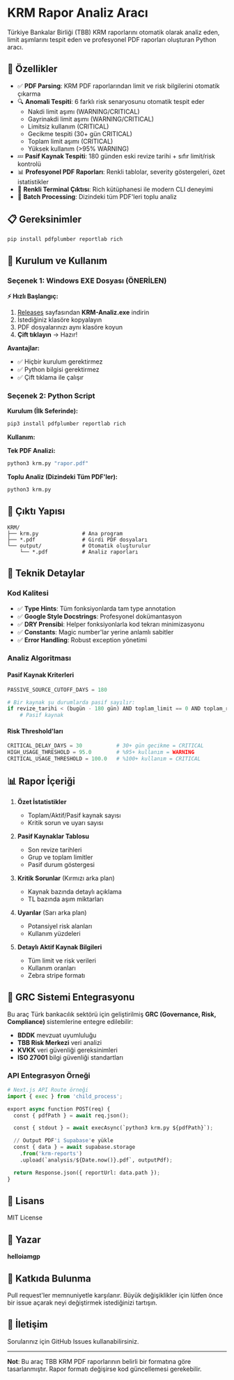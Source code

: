 # KRM Rapor Analiz Aracı

Türkiye Bankalar Birliği (TBB) KRM raporlarını otomatik olarak analiz eden, limit aşımlarını tespit eden ve profesyonel PDF raporları oluşturan Python aracı.

## 🎯 Özellikler

- ✅ **PDF Parsing**: KRM PDF raporlarından limit ve risk bilgilerini otomatik çıkarma
- 🔍 **Anomali Tespiti**: 6 farklı risk senaryosunu otomatik tespit eder
  - Nakdi limit aşımı (WARNING/CRITICAL)
  - Gayrinakdi limit aşımı (WARNING/CRITICAL)
  - Limitsiz kullanım (CRITICAL)
  - Gecikme tespiti (30+ gün CRITICAL)
  - Toplam limit aşımı (CRITICAL)
  - Yüksek kullanım (>95% WARNING)
- 💤 **Pasif Kaynak Tespiti**: 180 günden eski revize tarihi + sıfır limit/risk kontrolü
- 📊 **Profesyonel PDF Raporları**: Renkli tablolar, severity göstergeleri, özet istatistikler
- 🎨 **Renkli Terminal Çıktısı**: Rich kütüphanesi ile modern CLI deneyimi
- 🚀 **Batch Processing**: Dizindeki tüm PDF'leri toplu analiz

## 📋 Gereksinimler

```bash
pip install pdfplumber reportlab rich
```

## 🚀 Kurulum ve Kullanım

### Seçenek 1: Windows EXE Dosyası (ÖNERİLEN)

**⚡ Hızlı Başlangıç:**
1. [Releases](https://github.com/helloiamgp/krm-analiz/releases/latest) sayfasından **KRM-Analiz.exe** indirin
2. İstediğiniz klasöre kopyalayın
3. PDF dosyalarınızı aynı klasöre koyun
4. **Çift tıklayın** → Hazır!

**Avantajlar:**
- ✅ Hiçbir kurulum gerektirmez
- ✅ Python bilgisi gerektirmez
- ✅ Çift tıklama ile çalışır

### Seçenek 2: Python Script

**Kurulum (İlk Seferinde):**
```bash
pip3 install pdfplumber reportlab rich
```

**Kullanım:**

**Tek PDF Analizi:**
```bash
python3 krm.py "rapor.pdf"
```

**Toplu Analiz (Dizindeki Tüm PDF'ler):**
```bash
python3 krm.py
```

## 📂 Çıktı Yapısı

```
KRM/
├── krm.py              # Ana program
├── *.pdf               # Girdi PDF dosyaları
└── output/             # Otomatik oluşturulur
    └── *.pdf           # Analiz raporları
```

## 🔧 Teknik Detaylar

### Kod Kalitesi
- ✅ **Type Hints**: Tüm fonksiyonlarda tam type annotation
- ✅ **Google Style Docstrings**: Profesyonel dokümantasyon
- ✅ **DRY Prensibi**: Helper fonksiyonlarla kod tekrarı minimizasyonu
- ✅ **Constants**: Magic number'lar yerine anlamlı sabitler
- ✅ **Error Handling**: Robust exception yönetimi

### Analiz Algoritması

#### Pasif Kaynak Kriterleri
```python
PASSIVE_SOURCE_CUTOFF_DAYS = 180

# Bir kaynak şu durumlarda pasif sayılır:
if revize_tarihi < (bugün - 180 gün) AND toplam_limit == 0 AND toplam_risk == 0:
    # Pasif kaynak
```

#### Risk Threshold'ları
```python
CRITICAL_DELAY_DAYS = 30           # 30+ gün gecikme = CRITICAL
HIGH_USAGE_THRESHOLD = 95.0        # %95+ kullanım = WARNING
CRITICAL_USAGE_THRESHOLD = 100.0   # %100+ kullanım = CRITICAL
```

## 📊 Rapor İçeriği

1. **Özet İstatistikler**
   - Toplam/Aktif/Pasif kaynak sayısı
   - Kritik sorun ve uyarı sayısı

2. **Pasif Kaynaklar Tablosu**
   - Son revize tarihleri
   - Grup ve toplam limitler
   - Pasif durum göstergesi

3. **Kritik Sorunlar** (Kırmızı arka plan)
   - Kaynak bazında detaylı açıklama
   - TL bazında aşım miktarları

4. **Uyarılar** (Sarı arka plan)
   - Potansiyel risk alanları
   - Kullanım yüzdeleri

5. **Detaylı Aktif Kaynak Bilgileri**
   - Tüm limit ve risk verileri
   - Kullanım oranları
   - Zebra stripe formatı

## 🏦 GRC Sistemi Entegrasyonu

Bu araç Türk bankacılık sektörü için geliştirilmiş **GRC (Governance, Risk, Compliance)** sistemlerine entegre edilebilir:

- **BDDK** mevzuat uyumluluğu
- **TBB Risk Merkezi** veri analizi
- **KVKK** veri güvenliği gereksinimleri
- **ISO 27001** bilgi güvenliği standartları

### API Entegrasyon Örneği
```python
# Next.js API Route örneği
import { exec } from 'child_process';

export async function POST(req) {
  const { pdfPath } = await req.json();

  const { stdout } = await execAsync(`python3 krm.py ${pdfPath}`);

  // Output PDF'i Supabase'e yükle
  const { data } = await supabase.storage
    .from('krm-reports')
    .upload(`analysis/${Date.now()}.pdf`, outputPdf);

  return Response.json({ reportUrl: data.path });
}
```

## 📝 Lisans

MIT License

## 👤 Yazar

**helloiamgp**

## 🤝 Katkıda Bulunma

Pull request'ler memnuniyetle karşılanır. Büyük değişiklikler için lütfen önce bir issue açarak neyi değiştirmek istediğinizi tartışın.

## 📧 İletişim

Sorularınız için GitHub Issues kullanabilirsiniz.

---

**Not**: Bu araç TBB KRM PDF raporlarının belirli bir formatına göre tasarlanmıştır. Rapor formatı değişirse kod güncellemesi gerekebilir.
